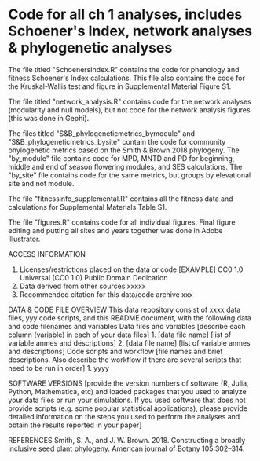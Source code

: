 # Code for all ch 1 analyses, includes Schoener's Index, network analyses & phylogenetic analyses

The file titled "SchoenersIndex.R" contains the code for phenology and fitness Schoener's Index calculations. This file also contains the code for the Kruskal-Wallis test and figure in Supplemental Material Figure S1.

The file titled "network_analysis.R" contains code for the network analyses (modularity and null models), but not code for the network analysis figures (this was done in Gephi). 

The files titled "S&B_phylogeneticmetrics_bymodule" and "S&B_phylogeneticmetrics_bysite" contain the code for community phylogenetic metrics based on the Smith & Brown 2018 phylogeny. The "by_module" file contains code for MPD, MNTD and PD for beginning, middle and end of season flowering modules, and SES calculations. The "by_site" file contains code for the same metrics, but groups by elevational site and not module. 

The file "fitnessinfo_supplemental.R" contains all the fitness data and calculations for Supplemental Materials Table S1.

The file "figures.R" contains code for all individual figures. Final figure editing and putting all sites and years together was done in Adobe Illustrator. 



ACCESS INFORMATION
1. Licenses/restrictions placed on the data or code
[EXAMPLE] CC0 1.0 Universal (CC0 1.0) Public Domain Dedication
2. Data derived from other sources
xxxxx
3. Recommended citation for this data/code archive
xxx

DATA & CODE FILE OVERVIEW
This data repository consist of xxxx data files, yyy code scripts, and this README document, with the following data and code filenames and variables
Data files and variables
[describe each column (variable) in each of your data files]
    1. [data file name] [list of variable anmes and descriptions]
    2. [data file name] [list of variable anmes and descriptions]
Code scripts and workflow
[file names and brief descriptions. Also describe the workflow if there are several scripts that need to be run in order]
    1. yyyy

SOFTWARE VERSIONS
[provide the version numbers of software (R, Julia, Python, Mathematica, etc) and loaded packages that you used to analyze your data files or run your simulations. If you used software that does not provide scripts (e.g. some popular statistical applications), please provide detailed information on the steps you used to perform the analyses and obtain the results reported in your paper]

REFERENCES
Smith, S. A., and J. W. Brown. 2018. Constructing a broadly inclusive seed plant phylogeny. American journal of Botany 105:302–314.

